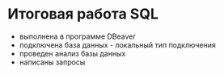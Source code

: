 # Итоговая работа SQL

* выполнена в программе DBeaver
* подключена база данных - локальный тип подключения
* проведен анализ базы данных
* написаны запросы
